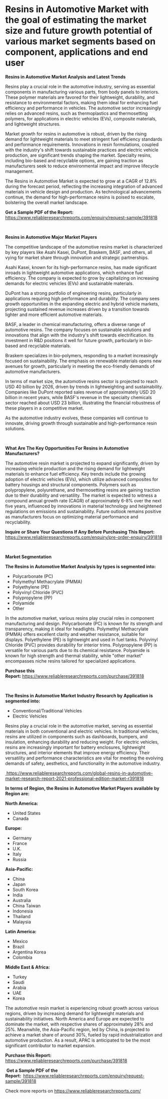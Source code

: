 <p><h1>Resins in Automotive Market with the goal of estimating the market size and future growth potential of various market segments based on component, applications and end user</h1></p><p><strong>Resins in Automotive Market Analysis and Latest Trends</strong></p>
<p><p>Resins play a crucial role in the automotive industry, serving as essential components in manufacturing various parts, from body panels to interiors. These polymer materials are favored for their lightweight, durability, and resistance to environmental factors, making them ideal for enhancing fuel efficiency and performance in vehicles. The automotive sector increasingly relies on advanced resins, such as thermoplastics and thermosetting polymers, for applications in electric vehicles (EVs), composite materials, and lightweight structures.</p><p>Market growth for resins in automotive is robust, driven by the rising demand for lightweight materials to meet stringent fuel efficiency standards and performance requirements. Innovations in resin formulations, coupled with the industry's shift towards sustainable practices and electric vehicle production, are significant trends shaping the market. Specialty resins, including bio-based and recyclable options, are gaining traction as manufacturers seek to reduce environmental impact and improve lifecycle management.</p><p>The Resins in Automotive Market is expected to grow at a CAGR of 12.8% during the forecast period, reflecting the increasing integration of advanced materials in vehicle design and production. As technological advancements continue, the demand for high-performance resins is poised to escalate, bolstering the overall market landscape.</p></p>
<p><strong>Get a Sample PDF of the Report:&nbsp;</strong> <a href="https://www.reliableresearchreports.com/enquiry/request-sample/391818?utm_campaign=2487&utm_medium=2&utm_source=Github&utm_content=ia&utm_term=29032025&utm_id=resins-in-automotive">https://www.reliableresearchreports.com/enquiry/request-sample/391818</a></p>
<p>&nbsp;</p>
<p><strong>Resins in Automotive Major Market Players</strong></p>
<p><p>The competitive landscape of the automotive resins market is characterized by key players like Asahi Kasei, DuPont, Braskem, BASF, and others, all vying for market share through innovation and strategic partnerships. </p><p>Asahi Kasei, known for its high-performance resins, has made significant inroads in lightweight automotive applications, which enhance fuel efficiency. The company is expected to grow by capitalizing on increasing demands for electric vehicles (EVs) and sustainable materials.</p><p>DuPont has a strong portfolio of engineering resins, particularly in applications requiring high performance and durability. The company sees growth opportunities in the expanding electric and hybrid vehicle markets, projecting sustained revenue increases driven by a transition towards lighter and more efficient automotive materials.</p><p>BASF, a leader in chemical manufacturing, offers a diverse range of automotive resins. The company focuses on sustainable solutions and innovations that align with the industry's shift towards electrification. Its investment in R&D positions it well for future growth, particularly in bio-based and recyclable materials.</p><p>Braskem specializes in bio-polymers, responding to a market increasingly focused on sustainability. The emphasis on renewable materials opens new avenues for growth, particularly in meeting the eco-friendly demands of automotive manufacturers.</p><p>In terms of market size, the automotive resins sector is projected to reach USD 40 billion by 2026, driven by trends in lightweighting and sustainability. Companies like DuPont reported sales revenue of approximately USD 20 billion in recent years, while BASF's revenue in the specialty chemicals sector reached about USD 23 billion, illustrating the financial robustness of these players in a competitive market.</p><p>As the automotive industry evolves, these companies will continue to innovate, driving growth through sustainable and high-performance resin solutions.</p></p>
<p>&nbsp;</p>
<p><strong>What Are The Key Opportunities For Resins in Automotive Manufacturers?</strong></p>
<p><p>The automotive resin market is projected to expand significantly, driven by increasing vehicle production and the rising demand for lightweight materials to enhance fuel efficiency. Key trends include the growing adoption of electric vehicles (EVs), which utilize advanced composites for battery housings and structural components. Polymers such as polypropylene, polyurethane, and thermosetting resins are gaining traction due to their durability and versatility. The market is expected to witness a compound annual growth rate (CAGR) of approximately 6-8% over the next five years, influenced by innovations in material technology and heightened regulations on emissions and sustainability. Future outlook remains positive as manufacturers focus on optimizing material performance and recyclability.</p></p>
<p><strong>Inquire or Share Your Questions If Any Before Purchasing This Report:</strong> <a href="https://www.reliableresearchreports.com/enquiry/pre-order-enquiry/391818?utm_campaign=2487&utm_medium=2&utm_source=Github&utm_content=ia&utm_term=29032025&utm_id=resins-in-automotive">https://www.reliableresearchreports.com/enquiry/pre-order-enquiry/391818</a></p>
<p>&nbsp;</p>
<p><strong>Market Segmentation</strong></p>
<p><strong>The Resins in Automotive Market Analysis by types is segmented into:</strong></p>
<p><ul><li>Polycarbonate (PC)</li><li>Polymethyl Methacrylate (PMMA)</li><li>Polyethylene (PE)</li><li>Polyvinyl Chloride (PVC)</li><li>Polypropylene (PP)</li><li>Polyamide</li><li>Other</li></ul></p>
<p><p>In the automotive market, various resins play crucial roles in component manufacturing and design. Polycarbonate (PC) is known for its strength and transparency, making it ideal for headlights. Polymethyl Methacrylate (PMMA) offers excellent clarity and weather resistance, suitable for displays. Polyethylene (PE) is lightweight and used in fuel tanks. Polyvinyl Chloride (PVC) provides durability for interior trims. Polypropylene (PP) is versatile for various parts due to its chemical resistance. Polyamide is known for high strength and thermal stability, while "other market" encompasses niche resins tailored for specialized applications.</p></p>
<p><strong>Purchase this Report:&nbsp;</strong><a href="https://www.reliableresearchreports.com/purchase/391818?utm_campaign=2487&utm_medium=2&utm_source=Github&utm_content=ia&utm_term=29032025&utm_id=resins-in-automotive">https://www.reliableresearchreports.com/purchase/391818</a></p>
<p>&nbsp;</p>
<p><strong>The Resins in Automotive Market Industry Research by Application is segmented into:</strong></p>
<p><ul><li>Conventional/Traditional Vehicles</li><li>Electric Vehicles</li></ul></p>
<p><p>Resins play a crucial role in the automotive market, serving as essential materials in both conventional and electric vehicles. In traditional vehicles, resins are utilized in components such as dashboards, bumpers, and insulation, enhancing durability and reducing weight. For electric vehicles, resins are increasingly important for battery enclosures, lightweight structures, and interior elements that improve energy efficiency. Their versatility and performance characteristics are vital for meeting the evolving demands of safety, aesthetics, and functionality in the automotive industry.</p></p>
<p><a href="https://www.reliableresearchreports.com/global-resins-in-automotive-market-research-report-2021-professional-edition-market-r391818?utm_campaign=2487&utm_medium=2&utm_source=Github&utm_content=ia&utm_term=29032025&utm_id=resins-in-automotive">&nbsp;https://www.reliableresearchreports.com/global-resins-in-automotive-market-research-report-2021-professional-edition-market-r391818</a></p>
<p><strong>In terms of Region, the Resins in Automotive Market Players available by Region are:</strong></p>
<p>
    <p> <strong> North America: </strong>
        <ul>
            <li>United States</li>
            <li>Canada</li>
        </ul>
        </p> 
    <p> <strong> Europe: </strong>
        <ul>
            <li>Germany</li>
            <li>France</li>
            <li>U.K.</li>
            <li>Italy</li>
            <li>Russia</li>
        </ul>
        </p> 
    <p> <strong> Asia-Pacific: </strong>
        <ul>
            <li>China</li>
            <li>Japan</li>
            <li>South Korea</li>
            <li>India</li>
            <li>Australia</li>
            <li>China Taiwan</li>
            <li>Indonesia</li>
            <li>Thailand</li>
            <li>Malaysia</li>
        </ul>
        </p> 
    <p> <strong> Latin America: </strong>
        <ul>
            <li>Mexico</li>
            <li>Brazil</li>
            <li>Argentina Korea</li>
            <li>Colombia</li>
        </ul>
        </p> 
    <p> <strong> Middle East & Africa: </strong>
        <ul>
            <li>Turkey</li>
            <li>Saudi</li>
            <li>Arabia</li>
            <li>UAE</li>
            <li>Korea</li>
        </ul>
    </p>
    </p>
<p><p>The automotive resin market is experiencing robust growth across various regions, driven by increasing demand for lightweight materials and sustainability initiatives. North America and Europe are expected to dominate the market, with respective shares of approximately 28% and 25%. Meanwhile, the Asia-Pacific region, led by China, is projected to achieve a market share of around 30%, fueled by rapid industrialization and automotive production. As a result, APAC is anticipated to be the most significant contributor to market expansion.</p></p>
<p><strong>Purchase this Report: </strong><a href="https://www.reliableresearchreports.com/purchase/391818?utm_campaign=2487&utm_medium=2&utm_source=Github&utm_content=ia&utm_term=29032025&utm_id=resins-in-automotive">https://www.reliableresearchreports.com/purchase/391818</a></p>
<p>&nbsp;<strong>Get a Sample PDF of the Report:&nbsp;&nbsp;</strong><a href="https://www.reliableresearchreports.com/enquiry/request-sample/391818?utm_campaign=2487&utm_medium=2&utm_source=Github&utm_content=ia&utm_term=29032025&utm_id=resins-in-automotive">https://www.reliableresearchreports.com/enquiry/request-sample/391818</a></p>
<p><strong></strong></p>
<p>Check more reports on <a href="https://www.reliableresearchreports.com/?utm_campaign=2487&utm_medium=2&utm_source=Github&utm_content=ia&utm_term=29032025&utm_id=resins-in-automotive">https://www.reliableresearchreports.com/</a></p>